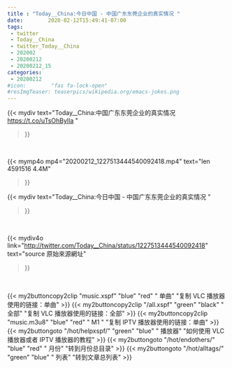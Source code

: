 ```yaml
---
title : "Today__China:今日中国 - 中国广东东莞企业的真实情况 "
date:        2020-02-12T15:49:41-07:00
tags:
 - twitter
 - Today__China
 - twitter_Today__China
 - 202002
 - 20200212
 - 20200212_15
categories:
 - 20200212
#icon:        "fas fa-lock-open"
#resImgTeaser: teaserpics/wikipedia.org/emacs-jokes.png
---
```


{{< mydiv text="Today__China:中国广东东莞企业的真实情况 https://t.co/uTsOhBylIa "
>}}
<br>


{{< mymp4o mp4="20200212_1227513444540092418.mp4"
text="len 4591516    4.4M"
>}}


{{< mydiv text="Today__China:今日中国 - 中国广东东莞企业的真实情况 "
>}}
<br>

{{< mydiv4o link="http://twitter.com/Today__China/status/1227513444540092418"
text="source 原始來源網址"
>}}


<br>



{{< my2buttoncopy2clip "music.xspf"        "blue"   "red"    " 单曲"  "复制 VLC 播放器使用的链接：单曲" >}} {{< my2buttoncopy2clip "/all.xspf"         "green"  "black"  " 全部"  "复制 VLC 播放器使用的链接：全部" >}} {{< my2buttoncopy2clip "music.m3u8"        "blue"   "red"    " M1 "    "复制 IPTV 播放器使用的链接：单曲" >}} {{< my2buttongoto      "/hot/helpxspf/"    "green"  "blue"   " 播放器" "如何使用 VLC 播放器或者 IPTV 播放器的教程" >}} {{< my2buttongoto      "/hot/endothers/"   "blue"   "red"    " 月份"   "转到月份总目录" >}} {{< my2buttongoto      "/hot/alltags/"     "green"  "blue"   " 列表"   "转到文章总列表" >}} 
